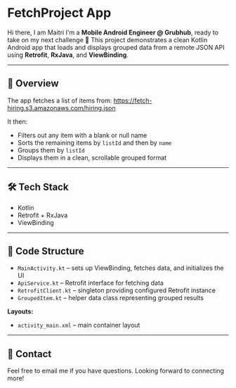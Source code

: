 # FetchProject App

Hi there, I am Maitri I'm a **Mobile Android Engineer @ Grubhub**, ready to take on my next challenge 🚀
This project demonstrates a clean Kotlin Android app that loads and displays grouped data from a remote JSON API using **Retrofit**, **RxJava**, and **ViewBinding**.

---

## 📱 Overview

The app fetches a list of items from: https://fetch-hiring.s3.amazonaws.com/hiring.json


It then:

- Filters out any item with a blank or null name
- Sorts the remaining items by `listId` and then by `name`
- Groups them by `listId`
- Displays them in a clean, scrollable grouped format

---

## 🛠️ Tech Stack

- Kotlin
- Retrofit + RxJava
- ViewBinding

---

## 🧩 Code Structure

- `MainActivity.kt` – sets up ViewBinding, fetches data, and initializes the UI
- `ApiService.kt` – Retrofit interface for fetching data
- `RetrofitClient.kt` – singleton providing configured Retrofit instance
- `GroupedItem.kt` – helper data class representing grouped results

**Layouts:**

- `activity_main.xml` – main container layout

---

## 🙌 Contact

Feel free to email me if you have questions. Looking forward to connecting more!

